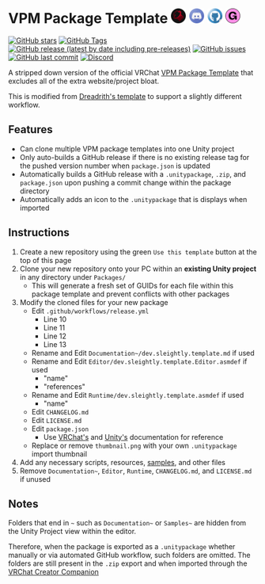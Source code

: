 # VPM Package Template [<img src="https://github.com/JustSleightly/Resources/raw/main/Icons/JSLogo.png" width="30" height="30">](https://vrc.sleightly.dev/ "JustSleightly") [<img src="https://github.com/JustSleightly/Resources/raw/main/Icons/Discord.png" width="30" height="30">](https://discord.sleightly.dev/ "Discord") [<img src="https://github.com/JustSleightly/Resources/raw/main/Icons/GitHub.png" width="30" height="30">](https://github.sleightly.dev/ "Github") [<img src="https://github.com/JustSleightly/Resources/raw/main/Icons/Store.png" width="30" height="30">](https://store.sleightly.dev/ "Store")

[![GitHub stars](https://img.shields.io/github/stars/JustSleightly/VPM-Package-Template)](https://github.com/JustSleightly/VPM-Package-Template/stargazers) [![GitHub Tags](https://img.shields.io/github/tag/JustSleightly/VPM-Package-Template)](https://github.com/JustSleightly/VPM-Package-Template/tags) [![GitHub release (latest by date including pre-releases)](https://img.shields.io/github/v/release/JustSleightly/VPM-Package-Template?include_prereleases)](https://github.com/JustSleightly/VPM-Package-Template/releases) [![GitHub issues](https://img.shields.io/github/issues/JustSleightly/VPM-Package-Template)](https://github.com/JustSleightly/VPM-Package-Template/issues) [![GitHub last commit](https://img.shields.io/github/last-commit/JustSleightly/VPM-Package-Template)](https://github.com/JustSleightly/VPM-Package-Template/commits/main) [![Discord](https://img.shields.io/discord/780192344800362506)](https://discord.sleightly.dev/)

A stripped down version of the official VRChat [VPM Package Template](https://github.com/vrchat-community/template-package) that excludes all of the extra website/project bloat.

This is modified from [Dreadrith's template](https://github.com/Dreadrith/Listed-VPM-Template) to support a slightly different workflow.

## Features

- Can clone multiple VPM package templates into one Unity project
- Only auto-builds a GitHub release if there is no existing release tag for the pushed version number when `package.json` is updated
- Automatically builds a GitHub release with a `.unitypackage`, `.zip`, and `package.json` upon pushing a commit change within the package directory
- Automatically adds an icon to the `.unitypackage` that is displays when imported

## Instructions

1. Create a new repository using the green `Use this template` button at the top of this page
2. Clone your new repository onto your PC within an **existing Unity project** in any directory under `Packages/`
    - This will generate a fresh set of GUIDs for each file within this package template and prevent conflicts with other packages
3. Modify the cloned files for your new package
    - Edit `.github/workflows/release.yml`
        - Line 10
        - Line 11
        - Line 12
        - Line 13
    - Rename and Edit `Documentation~/dev.sleightly.template.md` if used
    - Rename and Edit `Editor/dev.sleightly.template.Editor.asmdef` if used
        - "name"
        - "references"
    - Rename and Edit `Runtime/dev.sleightly.template.asmdef` if used
        - "name"
    - Edit `CHANGELOG.md`
    - Edit `LICENSE.md`
    - Edit `package.json`
        - Use [VRChat's](https://vcc.docs.vrchat.com/vpm/packages#vpm-manifest-additions) and [Unity's](https://docs.unity3d.com/2019.4/Documentation/Manual/upm-manifestPkg.html) documentation for reference
    - Replace or remove `thumbnail.png` with your own `.unitypackage` import thumbnail
4. Add any necessary scripts, resources, [samples](https://docs.unity3d.com/2019.4/Documentation/Manual/cus-samples.html), and other files
5. Remove `Documentation~`, `Editor`, `Runtime`, `CHANGELOG.md`, and `LICENSE.md` if unused

## Notes

Folders that end in `~` such as `Documentation~` or `Samples~` are hidden from the Unity Project view within the editor.

Therefore, when the package is exported as a `.unitypackage` whether manually or via automated GitHub workflow, such folders are omitted. The folders are still present in the `.zip` export and when imported through the [VRChat Creator Companion](https://vcc.docs.vrchat.com/vpm/packages/#community-packages)
